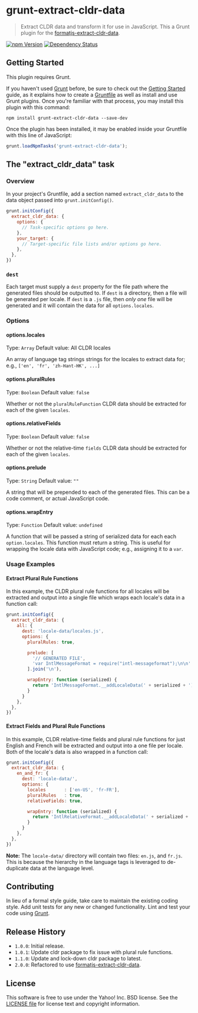 # grunt-extract-cldr-data

> Extract CLDR data and transform it for use in JavaScript. This a Grunt plugin for the [formatjs-extract-cldr-data][].

[![npm Version][npm-badge]][npm]
[![Dependency Status][david-badge]][david]

## Getting Started
This plugin requires Grunt.

If you haven't used [Grunt](http://gruntjs.com/) before, be sure to check out the [Getting Started](http://gruntjs.com/getting-started) guide, as it explains how to create a [Gruntfile](http://gruntjs.com/sample-gruntfile) as well as install and use Grunt plugins. Once you're familiar with that process, you may install this plugin with this command:

```shell
npm install grunt-extract-cldr-data --save-dev
```

Once the plugin has been installed, it may be enabled inside your Gruntfile with this line of JavaScript:

```js
grunt.loadNpmTasks('grunt-extract-cldr-data');
```

## The "extract_cldr_data" task

### Overview
In your project's Gruntfile, add a section named `extract_cldr_data` to the data object passed into `grunt.initConfig()`.

```js
grunt.initConfig({
  extract_cldr_data: {
    options: {
      // Task-specific options go here.
    },
    your_target: {
      // Target-specific file lists and/or options go here.
    },
  },
})
```

### `dest`

Each target must supply a `dest` property for the file path where the generated files should be outputted to. If `dest` is a directory, then a file will be generated per locale. If `dest` is a `.js` file, then _only one_ file will be generated and it will contain the data for all `options.locales`.

### Options

#### options.locales
Type: `Array`
Default value: All CLDR locales

An array of language tag strings strings for the locales to extract data for; e.g., `['en', 'fr', 'zh-Hant-HK', ...]`

#### options.pluralRules
Type: `Boolean`
Default value: `false`

Whether or not the `pluralRuleFunction` CLDR data should be extracted for each of the given `locales`.

#### options.relativeFields
Type: `Boolean`
Default value: `false`

Whether or not the relative-time `fields` CLDR data should be extracted for each of the given `locales`.

#### options.prelude
Type: `String`
Default value: `""`

A string that will be prepended to each of the generated files. This can be a code comment, or actual JavaScript code.

#### options.wrapEntry
Type: `Function`
Default value: `undefined`

A function that will be passed a string of serialized data for each each `option.locales`. This function must return a string. This is useful for wrapping the locale data with JavaScript code; e.g., assigning it to a `var`.

### Usage Examples

#### Extract Plural Rule Functions
In this example, the CLDR plural rule functions for all locales will be extracted and output into a single file which wraps each locale's data in a function call:

```js
grunt.initConfig({
  extract_cldr_data: {
    all: {
      dest: 'locale-data/locales.js',
      options: {
        pluralRules: true,

        prelude: [
          '// GENERATED FILE',
          'var IntlMessageFormat = require("intl-messageformat");\n\n'
        ].join('\n'),

        wrapEntry: function (serialized) {
          return 'IntlMessageFormat.__addLocaleData(' + serialized + ');';
        }
      }
    },
  },
})
```

#### Extract Fields and Plural Rule Functions
In this example, CLDR relative-time fields and plural rule functions for just English and French will be extracted and output into a one file per locale. Both of the locale's data is also wrapped in a function call:

```js
grunt.initConfig({
  extract_cldr_data: {
    en_and_fr: {
      dest: 'locale-data/',
      options: {
        locales       : ['en-US', 'fr-FR'],
        pluralRules   : true,
        relativeFields: true,

        wrapEntry: function (serialized) {
          return 'IntlRelativeFormat.__addLocaleData(' + serialized + ');';
        }
      }
    },
  },
})
```

**Note:** The `locale-data/` directory will contain two files: `en.js`, and `fr.js`. This is because the hierarchy in the language tags is leveraged to de-duplicate data at the language level.

## Contributing
In lieu of a formal style guide, take care to maintain the existing coding style. Add unit tests for any new or changed functionality. Lint and test your code using [Grunt](http://gruntjs.com/).

## Release History
- `1.0.0`: Initial release.
- `1.0.1`: Update cldr package to fix issue with plural rule functions.
- `1.1.0`: Update and lock-down cldr package to latest.
- `2.0.0`: Refactored to use [formatjs-extract-cldr-data][].

## License
This software is free to use under the Yahoo! Inc. BSD license.
See the [LICENSE file][LICENSE] for license text and copyright information.


[formatjs-extract-cldr-data]: https://github.com/yahoo/formatjs-extract-cldr-data
[npm]: https://www.npmjs.org/package/grunt-extract-cldr-data
[npm-badge]: https://img.shields.io/npm/v/grunt-extract-cldr-data.svg?style=flat-square
[david]: https://david-dm.org/yahoo/grunt-extract-cldr-data
[david-badge]: https://img.shields.io/david/yahoo/grunt-extract-cldr-data.svg?style=flat-square
[LICENSE]: https://github.com/yahoo/grunt-extract-cldr-data/blob/master/LICENSE
